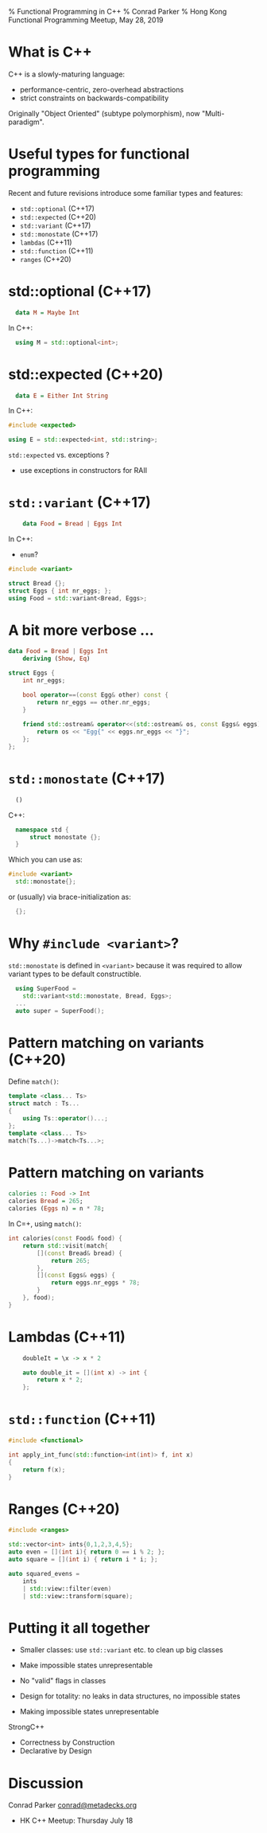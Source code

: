 % Functional Programming in C++
% Conrad Parker
% Hong Kong Functional Programming Meetup, May 28, 2019

# What is C++

C++ is a slowly-maturing language:

  * performance-centric, zero-overhead abstractions
  * strict constraints on backwards-compatibility

Originally "Object Oriented" (subtype polymorphism), now "Multi-paradigm".

# Useful types for functional programming

Recent and future revisions introduce some familiar types and features:

  * `std::optional` (C++17)
  * `std::expected` (C++20)
  * `std::variant` (C++17)
  * `std::monostate` (C++17)
  * `lambdas` (C++11)
  * `std::function` (C++11)
  * `ranges` (C++20)

# std::optional (C++17)

```haskell
  data M = Maybe Int
```

In C++:

```cpp
  using M = std::optional<int>;
```

# std::expected (C++20)

```haskell
  data E = Either Int String
```

In C++:

```cpp
#include <expected>

using E = std::expected<int, std::string>;
```

`std::expected` vs. exceptions ?

  * use exceptions in constructors for RAII

# `std::variant` (C++17)

```haskell
    data Food = Bread | Eggs Int
```

In C++:

  * `enum`?

```cpp
#include <variant>

struct Bread {};
struct Eggs { int nr_eggs; };
using Food = std::variant<Bread, Eggs>;
```

# A bit more verbose ...
```haskell
data Food = Bread | Eggs Int
    deriving (Show, Eq)
```


```cpp
struct Eggs {
    int nr_eggs;

    bool operator==(const Egg& other) const {
        return nr_eggs == other.nr_eggs;
    }   
    
    friend std::ostream& operator<<(std::ostream& os, const Eggs& eggs) {
        return os << "Egg{" << eggs.nr_eggs << "}";
    };  
};  
```

# `std::monostate` (C++17)

```haskell
  ()
```

C++:

```cpp
  namespace std {
      struct monostate {};
  }
```

Which you can use as:
```cpp
#include <variant>
  std::monostate{};
```
or (usually) via brace-initialization as:
```cpp
  {};
```

# Why `#include <variant>`?

`std::monostate` is defined in `<variant>` because it was
required to allow variant types to be default constructible.

```cpp
  using SuperFood =
    std::variant<std::monostate, Bread, Eggs>;
  ...
  auto super = SuperFood();
```

# Pattern matching on variants (C++20)

Define `match()`:

```cpp
template <class... Ts>
struct match : Ts...
{
    using Ts::operator()...;
};        
template <class... Ts>
match(Ts...)->match<Ts...>;
```

# Pattern matching on variants

```haskell
calories :: Food -> Int
calories Bread = 265;
calories (Eggs n) = n * 78;
```

In C=+, using `match()`:

```cpp
int calories(const Food& food) {
    return std::visit(match{
        [](const Bread& bread) {
            return 265;
        },
        [](const Eggs& eggs) {
            return eggs.nr_eggs * 78;
        }
    }, food);
}
```

# Lambdas (C++11)

```haskell
    doubleIt = \x -> x * 2
```

```cpp
    auto double_it = [](int x) -> int {
        return x * 2;
    };
```

# `std::function` (C++11)

```cpp
#include <functional>

int apply_int_func(std::function<int(int)> f, int x)
{
    return f(x);
}
```

# Ranges (C++20)

```cpp
#include <ranges>

std::vector<int> ints{0,1,2,3,4,5};
auto even = [](int i){ return 0 == i % 2; };
auto square = [](int i) { return i * i; };

auto squared_evens =
    ints
    | std::view::filter(even)
    | std::view::transform(square);
```

# Putting it all together

  * Smaller classes: use `std::variant` etc. to clean up big classes
  * Make impossible states unrepresentable
  * No "valid" flags in classes

  * Design for totality: no leaks in data structures,
    no impossible states
  * Making impossible states unrepresentable

StrongC++

  * Correctness by Construction
  * Declarative by Design

# Discussion

Conrad Parker <conrad@metadecks.org>

  * HK C++ Meetup: Thursday July 18
